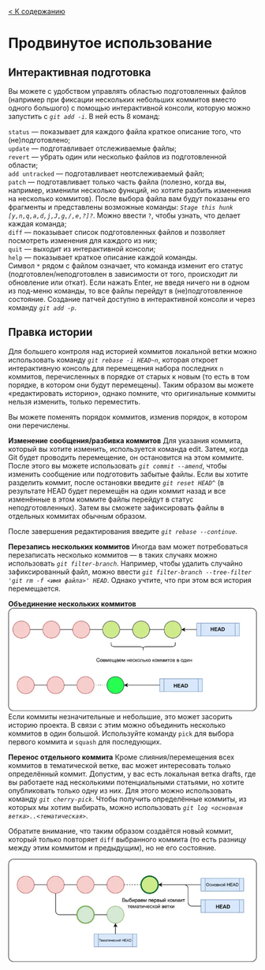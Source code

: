 [< К содержанию](/README.md)

# Продвинутое использование

## **Интерактивная подготовка**

Вы можете с удобством управлять областью подготовленных файлов (например при фиксации нескольких небольших коммитов вместо одного большого) с помощью интерактивной консоли, которую можно запустить с *`git add -i`*. В ней есть 8 команд:

`status` — показывает для каждого файла краткое описание того, что (не)подготовлено;  
`update` — подготавливает отслеживаемые файлы;  
`revert` — убрать один или несколько файлов из подготовленной области;  
`add untracked` — подготавливает неотслеживаемый файл;  
`patch` — подготавливает только часть файла (полезно, когда вы, например, изменили несколько функций, но хотите разбить изменения на несколько коммитов). После выбора файла вам будут показаны его фрагменты и представлены возможные команды: *`Stage this hunk [y,n,q,a,d,j,J,g,/,e,?]?`*. Можно ввести `?`, чтобы узнать, что делает каждая команда;  
`diff` — показывает список подготовленных файлов и позволяет посмотреть изменения для каждого из них;  
`quit` — выходит из интерактивной консоли;  
`help` — показывает краткое описание каждой команды.  
Символ `*` рядом с файлом означает, что команда изменит его статус (подготовлен/неподготовлен в зависимости от того, происходит ли обновление или откат). Если нажать Enter, не введя ничего ни в одном из под-меню команды, то все файлы перейдут в (не)подготовленное состояние. Создание патчей доступно в интерактивной консоли и через команду *`git add -p`*.

## **Правка истории**
Для большего контроля над историей коммитов локальной ветки можно использовать команду *`git rebase -i HEAD~n`*, которая откроет интерактивную консоль для перемещения набора последних `n` коммитов, перечисленных в порядке от старых к новым (то есть в том порядке, в котором они будут перемещены). Таким образом вы можете «редактировать историю», однако помните, что оригинальные коммиты нельзя изменить, только переместить.

Вы можете поменять порядок коммитов, изменив порядок, в котором они перечислены.

 **Изменение сообщения/разбивка коммитов**
Для указания коммита, который вы хотите изменить, используется команда edit. Затем, когда Git будет проводить перемещение, он остановится на этом коммите. После этого вы можете использовать *`git commit --amend`*, чтобы изменить сообщение или подготовить забытые файлы. Если вы хотите разделить коммит, после остановки введите *`git reset HEAD^`* (в результате HEAD будет перемещён на один коммит назад и все изменённые в этом коммите файлы перейдут в статус неподготовленных). Затем вы сможете зафиксировать файлы в отдельных коммитах обычным образом.

После завершения редактирования введите *`git rebase --continue`*.

**Перезапись нескольких коммитов**
Иногда вам может потребоваться перезаписать несколько коммитов — в таких случаях можно использовать *`git filter-branch`*. Например, чтобы удалить случайно зафиксированный файл, можно ввести *`git filter-branch --tree-filter 'git rm -f <имя файла>' HEAD`*. Однако учтите, что при этом вся история перемещается.

**Объединение нескольких коммитов**
![](./assets/squash1.webp)
Если коммиты незначительные и небольшие, это может засорить историю проекта. В связи с этим можно объединить несколько коммитов в один большой. Используйте команду `pick` для выбора первого коммита и `squash` для последующих.

**Перенос отдельного коммита**
Кроме слияния/перемещения всех коммитов в тематической ветке, вас может интересовать только определённый коммит. Допустим, у вас есть локальная ветка drafts, где вы работаете над несколькими потенциальными статьями, но хотите опубликовать только одну из них. Для этого можно использовать команду *`git cherry-pick`*. Чтобы получить определённые коммиты, из которых мы хотим выбирать, можно использовать *`git log <основная ветка>..<тематическая>`*.

Обратите внимание, что таким образом создаётся новый коммит, который только повторяет `diff` выбранного коммита (то есть разницу между этим коммитом и предыдущим), но не его состояние.

![HEAD](./assets/squash2.webp)